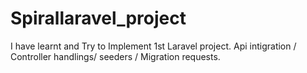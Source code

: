 # Spirallaravel_project
I have learnt and Try to Implement 1st Laravel project. Api intigration / Controller handlings/ seeders / Migration requests.

